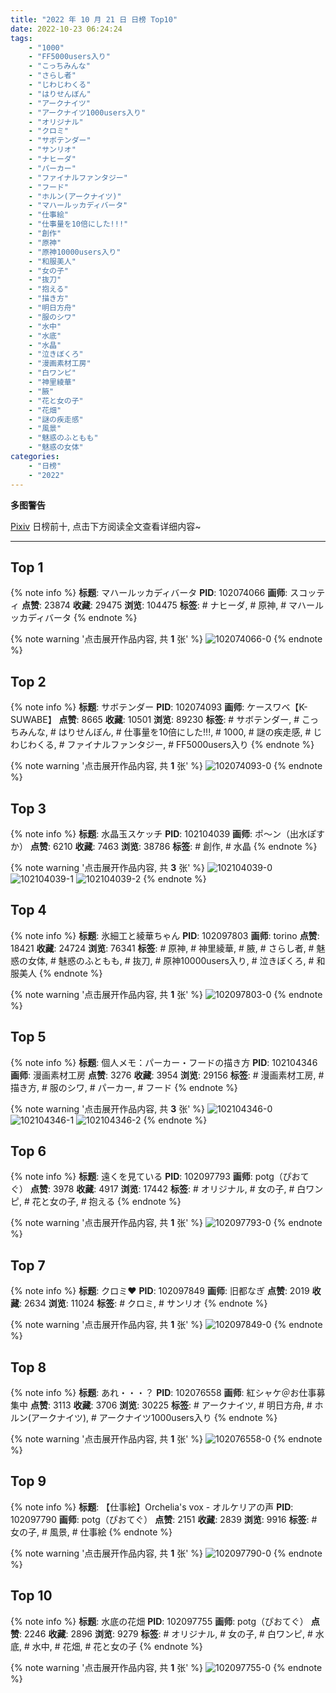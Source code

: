 ```yaml
---
title: "2022 年 10 月 21 日 日榜 Top10"
date: 2022-10-23 06:24:24
tags:
    - "1000"
    - "FF5000users入り"
    - "こっちみんな"
    - "さらし者"
    - "じわじわくる"
    - "はりせんぼん"
    - "アークナイツ"
    - "アークナイツ1000users入り"
    - "オリジナル"
    - "クロミ"
    - "サボテンダー"
    - "サンリオ"
    - "ナヒーダ"
    - "パーカー"
    - "ファイナルファンタジー"
    - "フード"
    - "ホルン(アークナイツ)"
    - "マハールッカディバータ"
    - "仕事絵"
    - "仕事量を10倍にした!!!"
    - "創作"
    - "原神"
    - "原神10000users入り"
    - "和服美人"
    - "女の子"
    - "抜刀"
    - "抱える"
    - "描き方"
    - "明日方舟"
    - "服のシワ"
    - "水中"
    - "水底"
    - "水晶"
    - "泣きぼくろ"
    - "漫画素材工房"
    - "白ワンピ"
    - "神里綾華"
    - "腋"
    - "花と女の子"
    - "花畑"
    - "謎の疾走感"
    - "風景"
    - "魅惑のふともも"
    - "魅惑の女体"
categories:
    - "日榜"
    - "2022"
---
```


<i class="fa fa-triangle-exclamation"></i>**多图警告**<i class="fa fa-triangle-exclamation"></i>

[Pixiv](https://www.pixiv.net/) 日榜前十, 点击下方阅读全文查看详细内容~

<!-- more -->

---

## Top 1

{% note info %}
**标题**: マハールッカディバータ
**PID**: 102074066 **画师**: スコッティ
**点赞**: 23874 **收藏**: 29475 **浏览**: 104475
**标签**: # ナヒーダ, # 原神, # マハールッカディバータ
{% endnote %}

{% note warning '点击展开作品内容, 共 **1** 张' %}
![102074066-0](https://i.pixiv.re/img-original/img/2022/10/20/00/00/07/102074066_p0.jpg)
{% endnote %}

## Top 2

{% note info %}
**标题**: サボテンダー
**PID**: 102074093 **画师**: ケースワベ【K-SUWABE】
**点赞**: 8665 **收藏**: 10501 **浏览**: 89230
**标签**: # サボテンダー, # こっちみんな, # はりせんぼん, # 仕事量を10倍にした!!!, # 1000, # 謎の疾走感, # じわじわくる, # ファイナルファンタジー, # FF5000users入り
{% endnote %}

{% note warning '点击展开作品内容, 共 **1** 张' %}
![102074093-0](https://i.pixiv.re/img-original/img/2022/10/20/00/00/10/102074093_p0.jpg)
{% endnote %}

## Top 3

{% note info %}
**标题**: 水晶玉スケッチ
**PID**: 102104039 **画师**: ポ～ン（出水ぽすか）
**点赞**: 6210 **收藏**: 7463 **浏览**: 38786
**标签**: # 創作, # 水晶
{% endnote %}

{% note warning '点击展开作品内容, 共 **3** 张' %}
![102104039-0](https://i.pixiv.re/img-original/img/2022/10/21/07/30/01/102104039_p0.jpg)
![102104039-1](https://i.pixiv.re/img-original/img/2022/10/21/07/30/01/102104039_p1.jpg)
![102104039-2](https://i.pixiv.re/img-original/img/2022/10/21/07/30/01/102104039_p2.jpg)
{% endnote %}

## Top 4

{% note info %}
**标题**: 氷細工と綾華ちゃん
**PID**: 102097803 **画师**: torino
**点赞**: 18421 **收藏**: 24724 **浏览**: 76341
**标签**: # 原神, # 神里綾華, # 腋, # さらし者, # 魅惑の女体, # 魅惑のふともも, # 抜刀, # 原神10000users入り, # 泣きぼくろ, # 和服美人
{% endnote %}

{% note warning '点击展开作品内容, 共 **1** 张' %}
![102097803-0](https://i.pixiv.re/img-original/img/2022/10/21/00/00/11/102097803_p0.jpg)
{% endnote %}

## Top 5

{% note info %}
**标题**: 個人メモ：パーカー・フードの描き方
**PID**: 102104346 **画师**: 漫画素材工房
**点赞**: 3276 **收藏**: 3954 **浏览**: 29156
**标签**: # 漫画素材工房, # 描き方, # 服のシワ, # パーカー, # フード
{% endnote %}

{% note warning '点击展开作品内容, 共 **3** 张' %}
![102104346-0](https://i.pixiv.re/img-original/img/2022/10/21/08/00/03/102104346_p0.jpg)
![102104346-1](https://i.pixiv.re/img-original/img/2022/10/21/08/00/03/102104346_p1.jpg)
![102104346-2](https://i.pixiv.re/img-original/img/2022/10/21/08/00/03/102104346_p2.jpg)
{% endnote %}

## Top 6

{% note info %}
**标题**: 遠くを見ている
**PID**: 102097793 **画师**: potg（ぴおてぐ）
**点赞**: 3978 **收藏**: 4917 **浏览**: 17442
**标签**: # オリジナル, # 女の子, # 白ワンピ, # 花と女の子, # 抱える
{% endnote %}

{% note warning '点击展开作品内容, 共 **1** 张' %}
![102097793-0](https://i.pixiv.re/img-original/img/2022/10/21/00/00/10/102097793_p0.jpg)
{% endnote %}

## Top 7

{% note info %}
**标题**: クロミ♥
**PID**: 102097849 **画师**: 旧都なぎ
**点赞**: 2019 **收藏**: 2634 **浏览**: 11024
**标签**: # クロミ, # サンリオ
{% endnote %}

{% note warning '点击展开作品内容, 共 **1** 张' %}
![102097849-0](https://i.pixiv.re/img-original/img/2022/10/21/00/28/18/102097849_p0.jpg)
{% endnote %}

## Top 8

{% note info %}
**标题**: あれ・・・？
**PID**: 102076558 **画师**: 紅シャケ＠お仕事募集中
**点赞**: 3113 **收藏**: 3706 **浏览**: 30225
**标签**: # アークナイツ, # 明日方舟, # ホルン(アークナイツ), # アークナイツ1000users入り
{% endnote %}

{% note warning '点击展开作品内容, 共 **1** 张' %}
![102076558-0](https://i.pixiv.re/img-original/img/2022/10/20/01/33/23/102076558_p0.jpg)
{% endnote %}

## Top 9

{% note info %}
**标题**: 【仕事絵】Orchelia's vox - オルケリアの声
**PID**: 102097790 **画师**: potg（ぴおてぐ）
**点赞**: 2151 **收藏**: 2839 **浏览**: 9916
**标签**: # 女の子, # 風景, # 仕事絵
{% endnote %}

{% note warning '点击展开作品内容, 共 **1** 张' %}
![102097790-0](https://i.pixiv.re/img-original/img/2022/10/21/00/00/10/102097790_p0.jpg)
{% endnote %}

## Top 10

{% note info %}
**标题**: 水底の花畑
**PID**: 102097755 **画师**: potg（ぴおてぐ）
**点赞**: 2246 **收藏**: 2896 **浏览**: 9279
**标签**: # オリジナル, # 女の子, # 白ワンピ, # 水底, # 水中, # 花畑, # 花と女の子
{% endnote %}

{% note warning '点击展开作品内容, 共 **1** 张' %}
![102097755-0](https://i.pixiv.re/img-original/img/2022/10/21/00/00/06/102097755_p0.jpg)
{% endnote %}

